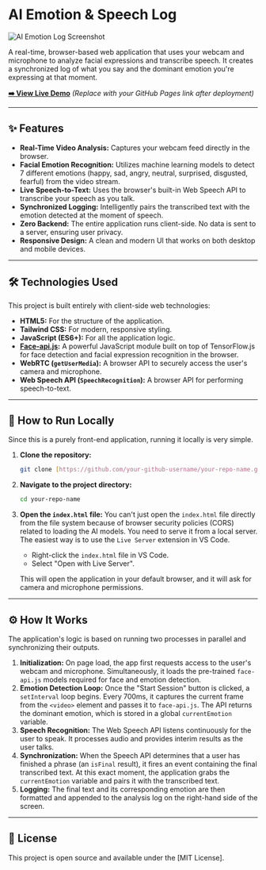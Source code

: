 # AI Emotion & Speech Log

![AI Emotion Log Screenshot](https://placehold.co/800x450/3b82f6/ffffff?text=App+Screenshot+Here)

A real-time, browser-based web application that uses your webcam and microphone to analyze facial expressions and transcribe speech. It creates a synchronized log of what you say and the dominant emotion you're expressing at that moment.

**[➡️ View Live Demo](https://your-github-username.github.io/your-repo-name/)** *(Replace with your GitHub Pages link after deployment)*

---

## ✨ Features

* **Real-Time Video Analysis:** Captures your webcam feed directly in the browser.
* **Facial Emotion Recognition:** Utilizes machine learning models to detect 7 different emotions (happy, sad, angry, neutral, surprised, disgusted, fearful) from the video stream.
* **Live Speech-to-Text:** Uses the browser's built-in Web Speech API to transcribe your speech as you talk.
* **Synchronized Logging:** Intelligently pairs the transcribed text with the emotion detected at the moment of speech.
* **Zero Backend:** The entire application runs client-side. No data is sent to a server, ensuring user privacy.
* **Responsive Design:** A clean and modern UI that works on both desktop and mobile devices.

---

## 🛠️ Technologies Used

This project is built entirely with client-side web technologies:

* **HTML5:** For the structure of the application.
* **Tailwind CSS:** For modern, responsive styling.
* **JavaScript (ES6+):** For all the application logic.
* **[Face-api.js](https://github.com/justadudewhohacks/face-api.js/):** A powerful JavaScript module built on top of TensorFlow.js for face detection and facial expression recognition in the browser.
* **WebRTC (`getUserMedia`):** A browser API to securely access the user's camera and microphone.
* **Web Speech API (`SpeechRecognition`):** A browser API for performing speech-to-text.

---

## 🚀 How to Run Locally

Since this is a purely front-end application, running it locally is very simple.

1.  **Clone the repository:**
    ```bash
    git clone [https://github.com/your-github-username/your-repo-name.git](https://github.com/your-github-username/your-repo-name.git)
    ```

2.  **Navigate to the project directory:**
    ```bash
    cd your-repo-name
    ```

3.  **Open the `index.html` file:**
    You can't just open the `index.html` file directly from the file system because of browser security policies (CORS) related to loading the AI models. You need to serve it from a local server. The easiest way is to use the `Live Server` extension in VS Code.
    * Right-click the `index.html` file in VS Code.
    * Select "Open with Live Server".

    This will open the application in your default browser, and it will ask for camera and microphone permissions.

---

## ⚙️ How It Works

The application's logic is based on running two processes in parallel and synchronizing their outputs.

1.  **Initialization:** On page load, the app first requests access to the user's webcam and microphone. Simultaneously, it loads the pre-trained `face-api.js` models required for face and emotion detection.
2.  **Emotion Detection Loop:** Once the "Start Session" button is clicked, a `setInterval` loop begins. Every 700ms, it captures the current frame from the `<video>` element and passes it to `face-api.js`. The API returns the dominant emotion, which is stored in a global `currentEmotion` variable.
3.  **Speech Recognition:** The Web Speech API listens continuously for the user to speak. It processes audio and provides interim results as the user talks.
4.  **Synchronization:** When the Speech API determines that a user has finished a phrase (an `isFinal` result), it fires an event containing the final transcribed text. At this exact moment, the application grabs the `currentEmotion` variable and pairs it with the transcribed text.
5.  **Logging:** The final text and its corresponding emotion are then formatted and appended to the analysis log on the right-hand side of the screen.

---

## 📄 License

This project is open source and available under the [MIT License].